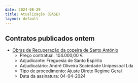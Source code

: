 ```yaml
---
date: 2024-08-29
title: Atualização (BASE)
layout: default
---
```

## Contratos publicados ontem

* [Obras de Recuperação da copeira de Santo António](https://www.base.gov.pt/Base4/pt/detalhe/?type=contratos&id=10892826)
  * Preço contratual: 104.000,00 €
  * Adjudicante: Freguesia de Santo Espírito
  * Adjudicatário: André Oliveira Sociedade Unipessoal Lda
  * Tipo de procedimento: Ajuste Direto Regime Geral
  * Data da assinatura: 04-04-2024
